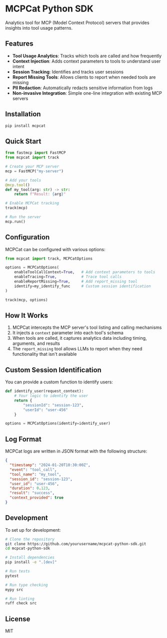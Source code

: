 # MCPCat Python SDK

Analytics tool for MCP (Model Context Protocol) servers that provides insights into tool usage patterns.

## Features

- **Tool Usage Analytics**: Tracks which tools are called and how frequently
- **Context Injection**: Adds context parameters to tools to understand user intent  
- **Session Tracking**: Identifies and tracks user sessions
- **Report Missing Tools**: Allows clients to report when needed tools are missing
- **PII Redaction**: Automatically redacts sensitive information from logs
- **Non-invasive Integration**: Simple one-line integration with existing MCP servers

## Installation

```bash
pip install mcpcat
```

## Quick Start

```python
from fastmcp import FastMCP
from mcpcat import track

# Create your MCP server
mcp = FastMCP("my-server")

# Add your tools
@mcp.tool()
def my_tool(arg: str) -> str:
    return f"Result: {arg}"

# Enable MCPCat tracking
track(mcp)

# Run the server
mcp.run()
```

## Configuration

MCPCat can be configured with various options:

```python
from mcpcat import track, MCPCatOptions

options = MCPCatOptions(
    enableToolCallContext=True,   # Add context parameters to tools
    enableTracing=True,           # Trace tool calls
    enableReportMissing=True,     # Add report_missing tool
    identify=my_identify_func     # Custom session identification
)

track(mcp, options)
```

## How It Works

1. MCPCat intercepts the MCP server's tool listing and calling mechanisms
2. It injects a `context` parameter into each tool's schema
3. When tools are called, it captures analytics data including timing, arguments, and results
4. The `report_missing` tool allows LLMs to report when they need functionality that isn't available

## Custom Session Identification

You can provide a custom function to identify users:

```python
def identify_user(request_context):
    # Your logic to identify the user
    return {
        "sessionId": "session-123",
        "userId": "user-456"
    }

options = MCPCatOptions(identify=identify_user)
```

## Log Format

MCPCat logs are written in JSON format with the following structure:

```json
{
  "timestamp": "2024-01-20T10:30:00Z",
  "event": "tool_call",
  "tool_name": "my_tool",
  "session_id": "session-123",
  "user_id": "user-456",
  "duration": 0.123,
  "result": "success",
  "context_provided": true
}
```

## Development

To set up for development:

```bash
# Clone the repository
git clone https://github.com/yourusername/mcpcat-python-sdk.git
cd mcpcat-python-sdk

# Install dependencies
pip install -e ".[dev]"

# Run tests
pytest

# Run type checking
mypy src

# Run linting
ruff check src
```

## License

MIT